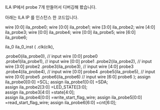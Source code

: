 ILA IP에서 probe 7개 만들어서 디버깅해 봤습니다.

아래는 ILA IP 를 인스턴스 한 코드입니다.

wire [0:0] ila_probe0;
wire [0:0] ila_probe1;
wire [3:0] ila_probe2;
wire [4:0] ila_probe3;
wire [0:0] ila_probe4;
wire [0:0] ila_probe5;
wire [6:0] ila_probe6;

ila_0 ila_0_inst
(
.clk(clk),

.probe0(ila_probe0), // input wire [0:0]  probe0  
.probe1(ila_probe1), // input wire [0:0]  probe1 
.probe2(ila_probe2), // input wire [3:0]  probe2 
.probe3(ila_probe3), // input wire [4:0]  probe3 
.probe4(ila_probe4), // input wire [0:0]  probe4 
.probe5(ila_probe5), // input wire [0:0]  probe5 
.probe6(ila_probe6)  // input wire [6:0]  probe6
);
assign ila_probe0[0:0] =SCL;
assign ila_probe1[0:0] =SDA;   
assign ila_probe2[3:0] =LED_STATE[3:0];   
assign ila_probe3[4:0] =state[4:0];   
assign ila_probe4[0:0] =write_start_flag_wire;
assign ila_probe5[0:0] =read_start_flag_wire;
assign ila_probe6[6:0] =cnt[6:0];  
